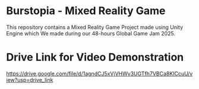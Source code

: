 # Burstopia - Mixed Reality Game
This repository contains a Mixed Reality Game Project made using Unity Engine which We made during our 48-hours Global Game Jam 2025.

# Drive Link for Video Demonstration
https://drive.google.com/file/d/1agndCJ5xVjVHWy3UGTfh7VBCa8KICcuU/view?usp=drive_link
